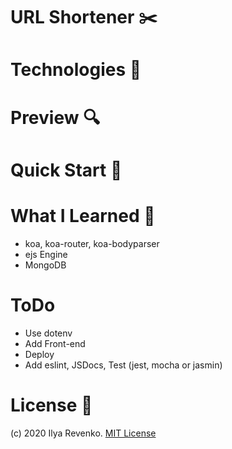 # URL Shortener ✂️

# Technologies 🧾

# Preview 🔍

# Quick Start 🚀


# What I Learned 🧠
* koa, koa-router, koa-bodyparser
* ejs Engine
* MongoDB

# ToDo
* Use dotenv
* Add Front-end
* Deploy
* Add eslint, JSDocs, Test (jest, mocha or jasmin)

# License 📑 
(c) 2020 Ilya Revenko. [MIT License](https://tldrlegal.com/license/mit-license)